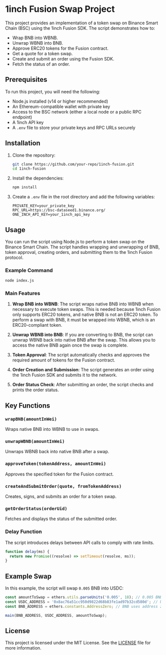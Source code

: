 # 1inch Fusion Swap Project

This project provides an implementation of a token swap on Binance Smart Chain (BSC) using the 1inch Fusion SDK. The script demonstrates how to:

- Wrap BNB into WBNB.
- Unwrap WBNB into BNB.
- Approve ERC20 tokens for the Fusion contract.
- Get a quote for a token swap.
- Create and submit an order using the Fusion SDK.
- Fetch the status of an order.

## Prerequisites

To run this project, you will need the following:

- Node.js installed (v14 or higher recommended)
- An Ethereum-compatible wallet with private key
- Access to the BSC network (either a local node or a public RPC endpoint)
- A 1inch API key
- A `.env` file to store your private keys and RPC URLs securely

## Installation

1. Clone the repository:

   ```bash
   git clone https://github.com/your-repo/1inch-fusion.git
   cd 1inch-fusion
   ```

2. Install the dependencies:

   ```bash
   npm install
   ```

3. Create a `.env` file in the root directory and add the following variables:

   ```env
   PRIVATE_KEY=your_private_key
   RPC_URL=https://bsc-dataseed1.binance.org/
   ONE_INCH_API_KEY=your_1inch_api_key
   ```

## Usage

You can run the script using Node.js to perform a token swap on the Binance Smart Chain. The script handles wrapping and unwrapping of BNB, token approval, creating orders, and submitting them to the 1inch Fusion protocol.

### Example Command

```bash
node index.js
```

### Main Features

1. **Wrap BNB into WBNB**: The script wraps native BNB into WBNB when necessary to execute token swaps. This is needed because 1inch Fusion only supports ERC20 tokens, and native BNB is not an ERC20 token. To perform a swap with BNB, it must be wrapped into WBNB, which is an ERC20-compliant token.

2. **Unwrap WBNB into BNB**: If you are converting to BNB, the script can unwrap WBNB back into native BNB after the swap. This allows you to access the native BNB again once the swap is complete.

3. **Token Approval**: The script automatically checks and approves the required amount of tokens for the Fusion contract.

4. **Order Creation and Submission**: The script generates an order using the 1inch Fusion SDK and submits it to the network.

5. **Order Status Check**: After submitting an order, the script checks and prints the order status.

## Key Functions

### `wrapBNB(amountInWei)`

Wraps native BNB into WBNB to use in swaps.

### `unwrapWBNB(amountInWei)`

Unwraps WBNB back into native BNB after a swap.

### `approveToken(tokenAddress, amountInWei)`

Approves the specified token for the Fusion contract.

### `createAndSubmitOrder(quote, fromTokenAddress)`

Creates, signs, and submits an order for a token swap.

### `getOrderStatus(orderUid)`

Fetches and displays the status of the submitted order.

### Delay Function

The script introduces delays between API calls to comply with rate limits.

```javascript
function delay(ms) {
  return new Promise((resolve) => setTimeout(resolve, ms));
}
```

## Example Swap

In this example, the script will swap `0.005` BNB into USDC:

```javascript
const amountToSwap = ethers.utils.parseUnits('0.005', 18); // 0.005 BNB
const USDC_ADDRESS = '0x8ac76a51cc950d9822d68b83fe1ad97b32cd580d'; // USDC token address
const BNB_ADDRESS = ethers.constants.AddressZero; // BNB uses address zero

main(BNB_ADDRESS, USDC_ADDRESS, amountToSwap);
```

## License

This project is licensed under the MIT License. See the [LICENSE](LICENSE) file for more information.
